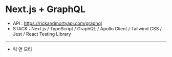 # Next.js + GraphQL

- API : <https://rickandmortyapi.com/graphql>
- STACK : Next.js / TypeScript / GraphQL / Apollo Client / Tailwind CSS / Jest / React Testing Library

---

- 릭 앤 모티
